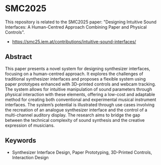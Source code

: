 # SMC2025

This repository is related to the SMC2025 paper: "Designing Intuitive Sound Interfaces: A Human-Centred Approach Combining Paper and Physical Controls".


- https://smc25.iem.at/contributions/intuitive-sound-interfaces/

## Abstract

This paper presents a novel system for designing synthesizer interfaces, focusing on a human-centred approach. It explores the challenges of traditional synthesizer interfaces and proposes a flexible system using paper prototypes enhanced with 3D-printed controls and webcam tracking. The system allows for intuitive manipulation of sound parameters through physical interaction with these elements, offering a low-cost and adaptable method for creating both conventional and experimental musical instrument interfaces. The system’s potential is illustrated through use cases involving the recreation of an analogue synthesizer interface and the control of a multi-channel auditory display. The research aims to bridge the gap between the technical complexity of sound synthesis and the creative expression of musicians.

## Keywords

- Synthesizer Interface Design, Paper Prototyping, 3D-Printed Controls, Interaction Design

